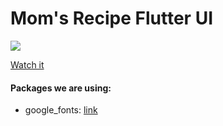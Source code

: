 # Mom's Recipe Flutter UI

![](https://ik.imagekit.io/kouseina/momrecipe/thumbnail_U-qG0QqhK.jpg?updatedAt=1631238565575)

[Watch it](https://www.youtube.com/watch?v=EmtM4cx7858)


#### Packages we are using:

- google_fonts: [link](https://pub.dev/packages/google_fonts)